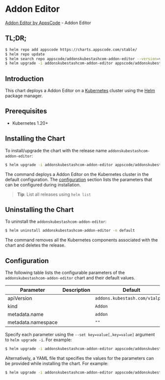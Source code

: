 # Addon Editor

[Addon Editor by AppsCode](https://appscode.com) - Addon Editor

## TL;DR;

```bash
$ helm repo add appscode https://charts.appscode.com/stable/
$ helm repo update
$ helm search repo appscode/addonskubestashcom-addon-editor --version=v0.27.0
$ helm upgrade -i addonskubestashcom-addon-editor appscode/addonskubestashcom-addon-editor -n default --create-namespace --version=v0.27.0
```

## Introduction

This chart deploys a Addon Editor on a [Kubernetes](http://kubernetes.io) cluster using the [Helm](https://helm.sh) package manager.

## Prerequisites

- Kubernetes 1.20+

## Installing the Chart

To install/upgrade the chart with the release name `addonskubestashcom-addon-editor`:

```bash
$ helm upgrade -i addonskubestashcom-addon-editor appscode/addonskubestashcom-addon-editor -n default --create-namespace --version=v0.27.0
```

The command deploys a Addon Editor on the Kubernetes cluster in the default configuration. The [configuration](#configuration) section lists the parameters that can be configured during installation.

> **Tip**: List all releases using `helm list`

## Uninstalling the Chart

To uninstall the `addonskubestashcom-addon-editor`:

```bash
$ helm uninstall addonskubestashcom-addon-editor -n default
```

The command removes all the Kubernetes components associated with the chart and deletes the release.

## Configuration

The following table lists the configurable parameters of the `addonskubestashcom-addon-editor` chart and their default values.

|     Parameter      | Description |                  Default                   |
|--------------------|-------------|--------------------------------------------|
| apiVersion         |             | <code>addons.kubestash.com/v1alpha1</code> |
| kind               |             | <code>Addon</code>                         |
| metadata.name      |             | <code>addon</code>                         |
| metadata.namespace |             | <code>""</code>                            |


Specify each parameter using the `--set key=value[,key=value]` argument to `helm upgrade -i`. For example:

```bash
$ helm upgrade -i addonskubestashcom-addon-editor appscode/addonskubestashcom-addon-editor -n default --create-namespace --version=v0.27.0 --set apiVersion=addons.kubestash.com/v1alpha1
```

Alternatively, a YAML file that specifies the values for the parameters can be provided while
installing the chart. For example:

```bash
$ helm upgrade -i addonskubestashcom-addon-editor appscode/addonskubestashcom-addon-editor -n default --create-namespace --version=v0.27.0 --values values.yaml
```
